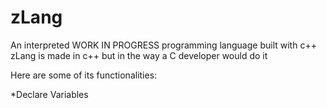 # zLang
An interpreted WORK IN PROGRESS programming language built with c++
zLang is made in c++ but in the way a C developer would do it

Here are some of its functionalities:

*Declare Variables

```zLang
